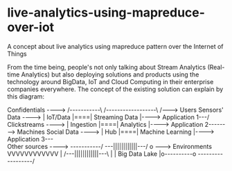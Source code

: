 # live-analytics-using-mapreduce-over-iot
A concept about live analytics using mapreduce pattern over the Internet of Things

From the time being, people's not only talking about Stream Analytics (Real-time Analytics) but also deploying solutions and products using the technology around BigData, IoT and Cloud Computing in their enterprise companies everywhere. The concept of the existing solution can explain by this diagram:

Confidentials  ----> /-----------\    /------------------\                       /---> Users
Sensors' Data  ----> | IoT/Data  |====| Streaming Data   |----> Application 1---/
Clickstreams   ----> | Ingestion |====|    Analytics     |----> Application 2--------> Machines
Social Data    ----> |    Hub    |====| Machine Learning |----> Application 3---\
Other sources  ----> \-----------/    \---||||||||||||---/           o           \---> Environments  
                                          VVVVVVVVVVVV               |
                                      /---||||||||||||---\           |
                                      |   Big Data Lake  |o----------o
                                      \------------------/
                                      
